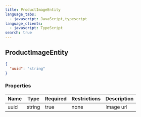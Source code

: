 ```yaml
---
title: ProductImageEntity
language_tabs:
  - javascript: JavaScript,typescript
language_clients:
  - javascript: TypeScript
search: true
---
```


<h2 id="tocS_ProductImageEntity">ProductImageEntity</h2>

<!-- backwards compatibility -->
<a id="schemaproductimageentity"></a>
<a id="schema_ProductImageEntity"></a>
<a id="tocSproductimageentity"></a>
<a id="tocsproductimageentity"></a>

```json
{
  "uuid": "string"
}

```

### Properties

|Name|Type|Required|Restrictions|Description|
|---|---|---|---|---|
|uuid|string|true|none|Image url|

